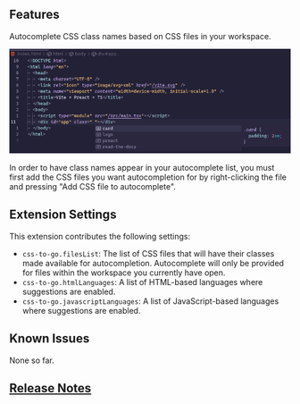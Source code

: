 ## Features

Autocomplete CSS class names based on CSS files in your workspace.

![autocomplete](media/2023-07-04.png)

In order to have class names appear in your autocomplete list, you must first add the CSS files you want autocompletion for by right-clicking the file and pressing "Add CSS file to autocomplete".

## Extension Settings

This extension contributes the following settings:

- `css-to-go.filesList`: The list of CSS files that will have their classes made available for autocompletion. Autocomplete will only be provided for files within the workspace you currently have open.
- `css-to-go.htmlLanguages`: A list of HTML-based languages where suggestions are enabled.
- `css-to-go.javascriptLanguages`: A list of JavaScript-based languages where suggestions are enabled.

## Known Issues

None so far.

## [Release Notes](https://github.com/martypenner/css-to-go/blob/main/vscode-extension/CHANGELOG.md)
